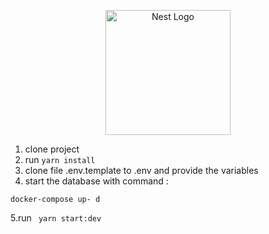 <p align="center">
  <a href="http://nestjs.com/" target="blank"><img src="https://nestjs.com/img/logo-small.svg" width="200" alt="Nest Logo" /></a>
</p>


1. clone project 
2. run ``` yarn install ```
3. clone file .env.template to .env and provide the variables 
4. start the database with command :
```
docker-compose up- d
```
5.run ``` yarn start:dev```
